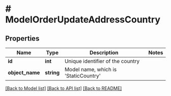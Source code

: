 # # ModelOrderUpdateAddressCountry

## Properties

Name | Type | Description | Notes
------------ | ------------- | ------------- | -------------
**id** | **int** | Unique identifier of the country |
**object_name** | **string** | Model name, which is &#39;StaticCountry&#39; |

[[Back to Model list]](../../README.md#models) [[Back to API list]](../../README.md#endpoints) [[Back to README]](../../README.md)
